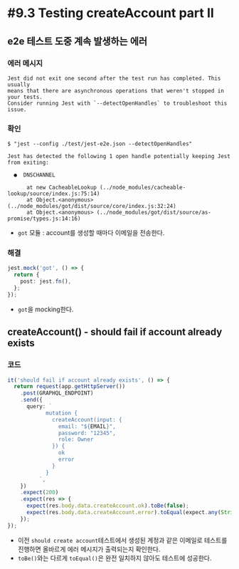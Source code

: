 # #9.3 Testing createAccount part II

## e2e 테스트 도중 계속 발생하는 에러

### 에러 메시지

```
Jest did not exit one second after the test run has completed. This usually
means that there are asynchronous operations that weren't stopped in your tests.
Consider running Jest with `--detectOpenHandles` to troubleshoot this issue.
```

### 확인

```
$ "jest --config ./test/jest-e2e.json --detectOpenHandles"

Jest has detected the following 1 open handle potentially keeping Jest from exiting:

  ●  DNSCHANNEL

      at new CacheableLookup (../node_modules/cacheable-lookup/source/index.js:75:14)
      at Object.<anonymous> (../node_modules/got/dist/source/core/index.js:32:24)
      at Object.<anonymous> (../node_modules/got/dist/source/as-promise/types.js:14:16)
```

- `got` 모듈 : account를 생성할 때마다 이메일을 전송한다.

### 해결

```ts
jest.mock('got', () => {
  return {
    post: jest.fn(),
  };
});
```

- `got`을 mocking한다.

## createAccount() - should fail if account already exists

### 코드

```ts
it('should fail if account already exists', () => {
  return request(app.getHttpServer())
    .post(GRAPHQL_ENDPOINT)
    .send({
      query: `
            mutation {
              createAccount(input: {
                email: "${EMAIL}",
                password: "12345",
                role: Owner
              }) {
                ok
                error
              }
            }
          `,
    })
    .expect(200)
    .expect(res => {
      expect(res.body.data.createAccount.ok).toBe(false);
      expect(res.body.data.createAccount.error).toEqual(expect.any(String));
    });
});
```

- 이전 `should create account`테스트에서 생성된 계정과 같은 이메일로 테스트를 진행하면 올바르게 에러 메시지가 출력되는지 확인한다.
- `toBe()`와는 다르게 `toEqual()`은 완전 일치하지 않아도 테스트에 성공한다.
